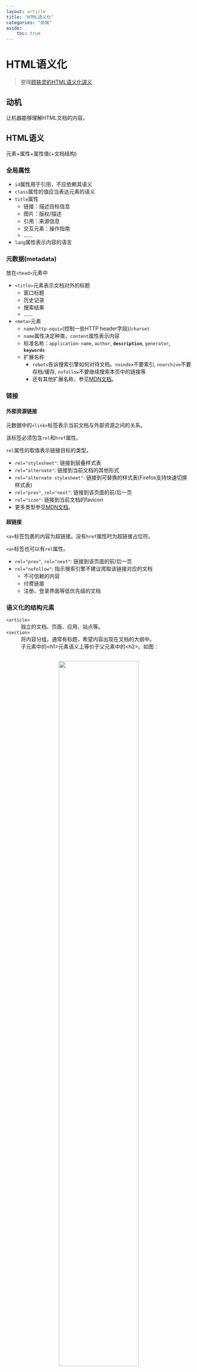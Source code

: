 ```yaml
---
layout: article
title: "HTML语义化"
categories: "前端"
aside:
    toc: true
---
```


# HTML语义化

> 整理<a href="http://justineo.github.com/slideshows/semantic-html/">顾轶灵的HTML语义化讲义</a>

## 动机

让机器能够理解HTML文档的内容。

## HTML语义

元素+属性+属性值(+文档结构)

### 全局属性

- `id`属性用于引用，不应依赖其语义
- `class`属性的值应当表达元素的语义
- `title`属性
    - 链接：描述目标信息
    - 图片：版权/描述
    - 引用：来源信息
    - 交互元素：操作指南
    - ……
- `lang`属性表示内容的语言

### 元数据(metadata)

放在`<head>`元素中
- `<title>`元素表示文档对外的标题
    - 窗口标题
    - 历史记录
    - 搜索结果
    - ……
- `<meta>`元素
    - `name`/`http-equiv`(控制一些HTTP header字段)/`charset`
    - `name`属性决定种类，`content`属性表示内容
    - 标准名称：`application-name`, `author`, **`description`**, `generator`, **`keywords`**
    - 扩展名称
        - `robots`告诉搜索引擎如何对待文档。`noindex`不要索引, `noarchive`不要存档/缓存, `nofollow`不要继续搜索本页中的链接等
        - 还有其他扩展名称，参见<a href="https://developer.mozilla.org/zh-CN/docs/Web/HTML/Element/meta">MDN文档</a>。

### 链接

#### 外部资源链接

元数据中的`<link>`标签表示当前文档与外部资源之间的关系。

该标签必须包含`rel`和`href`属性。

`rel`属性的取值表示链接目标的类型。

- `rel="stylesheet"`: 链接到层叠样式表
- `rel="alternate"`: 链接到当前文档的其他形式
- `rel="alternate stylesheet"`: 链接到可替换的样式表(Firefox支持快速切换样式表)
- `rel="prev"`, `rel="next"`: 链接到该页面的前/后一页
- `rel="icon"`: 链接到当前文档的favicon
- 更多类型参见<a href="https://developer.mozilla.org/zh-CN/docs/Web/HTML/Link_types">MDN文档</a>。

#### 超链接

`<a>`标签包裹的内容为超链接。没有`href`属性时为超链接占位符。

`<a>`标签也可以有`rel`属性。
- `rel="prev"`, `rel="next"`: 链接到该页面的前/后一页
- `rel="nofollow"`: 指示搜索引擎不建议爬取该链接对应的文档
    - 不可信赖的内容
    - 付费链接
    - 注册、登录界面等低优先级的文档

### 语义化的结构元素

<dl>
<dt><code>&lt;article&gt;</code></dt>
<dd>独立的文档、页面、应用、站点等。</dd>
<dt><code>&lt;section&gt;</code></dt>
<dd>将内容分组，通常有标题，希望内容出现在文档的大纲中。</dd>
<dd>子元素中的&lt;h1&gt;元素语义上等价于父元素中的&lt;h2&gt;。如图：</dd>
<div style="text-align: center; margin: 30px;">
<img src="http://lyc0037.gitee.io/pics/img/20200630p1.png" width="70%">
</div>
<dt><code>&lt;nav&gt;</code></dt>
<dd>导航栏。示例：</dd>
</dl>
```html
<nav>
  <ul>
    <li><a href="/">Home</a></li>
    <li><a href="/news">News</a></li>
    <li><a>Examples</a></li>
  </ul>
</nav>
```
<dl>
<dt><code>&lt;aside&gt;</code></dt>
<dd>侧边栏内容，往往与周围内容关系不密切。</dd>
<dt><code>&lt;header&gt;</code></dt>
<dd>介绍性描述或导航信息，如目录、搜索框、logo等。</dd>
<dd>通常包含<code>h1</code>-<code>h6</code>。</dd>
<dd><b>不影响</b>文档提纲的生成。</dd>
<dd>用法示例见<a href="https://developer.mozilla.org/zh-CN/docs/Web/HTML/Element/header">MDN参考文档</a>。</dd>
<dt><code>&lt;footer&gt;</code></dt>
<dd>代表最近的父级区块内容的页脚。</dd>
<dd>作者信息，版权信息，相关文档。</dd>
<dd><b>不影响</b>文档提纲的生成。</dd>
</dl>

一个示例：
<div style="text-align: center; margin: 30px;">
<img src="http://lyc0037.gitee.io/pics/img/20200630194928.png" width="95%">
</div>

### 文本级语义

#### `em` vs `strong`

`em`元素表示侧重点的强调，位置不同，文本的含义也会不同。通常渲染为<em>斜体</em>。
`strong`元素表示内容本身的重要性，位置不同，文本的含义不改变。通常渲染为<strong>粗体</strong>。

#### 语义化的文字标签

从表达样式的标签变成表达语义的标签。

`i`表示另一种叙述方式，如画外音/外来语/分类学名词等，建议与`class`或`lang`属性搭配使用。

`b`表示某种需要引起注意却又没有其他额外语义的内容，如关键词句等，建议与`class`属性搭配使用。

`small`用来表达所谓的fine print，如免责声明/许可证声明/注意事项等。

`s`用来表达不再准确或不再相关的内容，如：
```html
¥ <strong>76.5</strong> <s>原价79.0</s>
```

效果为：¥ <strong>76.5</strong> <s>原价79.0</s>

`u`元素表示用非文本进行的标注的内容，如中文专有名词/拼写检查的错误等。

#### 其他语义标签

`dfn`元素用来展现一个术语的定义实例，最接近的父级段落、定义列表组或区块内容必须包含 dfn 元素指定术语的定义。这有助于搜索引擎抽取特定术语的含义，来回答「What is ...?」类的问题。

`mark`元素有两种用法。
- 用于引文中，表示<mark>当前文档</mark>需要强调但原文并未强调的内容，如对引文的批注。
- 表示与用户行为相关的内容，如<mark>高亮</mark>搜索关键词。

`ruby`元素表示带注音的CJK文字。如：
```html
<ruby>和<rp>(</rp><rt>hé</rt><rp>)</rp>谐<rp>(</rp><rt>xié</rt><rp>)</rp>社<rp>(</rp><rt>shè</rt><rp>)</rp>会<rp>(</rp><rt>huì</rt><rp>)</rp></ruby>
```

效果如下：

<ruby>和<rp>(</rp><rt>hé</rt><rp>)</rp>谐<rp>(</rp><rt>xié</rt><rp>)</rp>社<rp>(</rp><rt>shè</rt><rp>)</rp>会<rp>(</rp><rt>huì</rt><rp>)</rp></ruby>

<div style="text-align: center; margin: 30px;">
<img src="http://lyc0037.gitee.io/pics/img/20200630212525.png" width="85%">
</div>

### 编辑记录

使用`ins`和`del`元素表示对当前文档的删改，记录文档的编辑历史。

用`cite`属性指向对某个修改的说明页面。

用`datetime`属性表示该修改发生的时间。

### 微格式(Microformats)

Microformats 是 HTML 的扩展，用来标注人物/组织/事件/地点/简历/菜谱等，很多格式已是业界的事实标准。

用HTML已有的元素和属性，通过对属性值语义的扩展(主要是`class`属性)和文档结构的约定来表达特定的语义。下图是一个例子：

<div style="text-align: center; margin: 30px;">
<img src="http://lyc0037.gitee.io/pics/img/20200630213621.png" width="85%">
</div>

其他微格式：<a href="http://microformats.org/wiki/hcalendar">hCalendar</a>(用于发布待办事件)，<a href="http://microformats.org/wiki/hreview">hReview</a>(用于发表书评/影评等)

对HTML `rel`属性值的扩展定义也是微格式的一种形式

### 微数据(Microdata)

允许在文档中插入一组键值对的集合。

用`itemscope`属性来标记项的位置，还可以用`itemtype`给出项的模式，用`itemid`给出当前项的全局ID。

用`itemprop`属性标记当前项的属性名。

通过一系列的取值规范和统一词汇表来使得搜索引擎能够理解文档的语义。

一个实例：
<div style="text-align: center; margin: 30px;">
<img src="http://lyc0037.gitee.io/pics/img/20200630215158.png" width="75%">
</div>